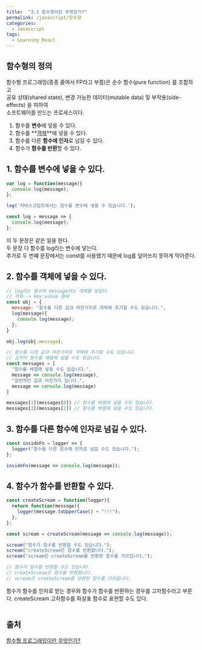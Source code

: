 ```yaml
---
title:  "3.1 함수형이란 무엇인가?"
permalink: /javascript/함수형
categories:
  - Javascript
tags:
  - Learning React
---
```


## 함수형의 정의
함수형 프로그래밍(종종 줄여서 FP라고 부름)은 순수 함수(pure function) 를 조합하고  
공유 상태(shared state), 변경 가능한 데이터(mutable data) 및 부작용(side-effects) 을 피하여  
소프트웨어를 만드는 프로세스이다.

1. 함수를 **변수**에 넣을 수 있다.
2. 함수를 **[객체](https://hyobee.github.io/javascript/object)**에 넣을 수 있다.
3. 함수를 다른 **함수에 인자**로 넘길 수 있다.
4. 함수가 **함수를 반환**할 수 있다.

## 1. 함수를 **변수**에 넣을 수 있다.
```jsx
var log = function(message){
  console.log(message);
};

log('자바스크립트에서는 함수를 변수에 넣을 수 있습니다.');
```

```jsx
const log = message => {
  console.log(message);
};
```   

이 두 문장은 같은 일을 한다.  
두 문장 다 함수를 log라는 변수에 넣는다.  
추가로 두 번쨰 문장에서는 const를 사용했기 때문에 log를 덮어쓰지 못하게 막아준다.   
  
## 2. 함수를 **객체**에 넣을 수 있다.
```jsx
// log라는 함수에 message라는 객체를 넣었다.
// 객체 -> key:value 형태  
const obj = {
  message: "함수를 다른 값과 마찬가지로 객체에 추가할 수도 있습니다.", 
  log(message){
    console.log(message);
  };
}  

obj.log(obj.message);

// 함수를 다른 값과 마찬가지로 객체에 추가할 수도 있습니다.
// 심지어 함수를 배열에 넣을 수도 있습니다.
const messages = [
  "함수를 배열에 넣을 수도 있습니다.",
  message => console.log(message),
  "일반적인 값과 마찬가지 입니다.",
  message => console.log(message)
]

messages[1](messages[0]) // 함수를 배열에 넣을 수도 있습니다.
messages[3](messages[2]) // 함수를 배열에 넣을 수도 있습니다.
```
  
## 3. 함수를 **다른 함수에 인자**로 넘길 수 있다.
```jsx
const insideFn = logger => {
  logger("함수를 다른 함수에 인자로 넘길 수도 있습니다.");
};

insideFn(message => console.log(message));
```

## 4. 함수가 **함수를 반환**할 수 있다.

```jsx
const createScream = function(logger){
  return function(message){
    logger(message.toUpperCase() + "!!!");
  };
};

const scream = createScream(message => console.log(message));

scream("함수가 함수를 반환할 수도 있습니다.");
scream("createScream은 함수를 반환합니다.");
scream("scream은 createScream를 반환한 함수를 가르킵니다.");

// 함수가 함수를 반환할 수도 있습니다.
// createScream은 함수를 반환합니다.
// scream은 createScream를 반환한 함수를 가르킵니다.
```
함수가 함수를 인자로 받는 경우와 함수가 함수를 반환하는 경우를 고차함수라고 부른다.
createScream 고차함수를 화살표 함수로 표현할 수도 있다.

```jsx
```

## 출처
[함수형 프로그래밍이란 무엇인가?](https://sungjk.github.io/2017/07/17/fp.html)